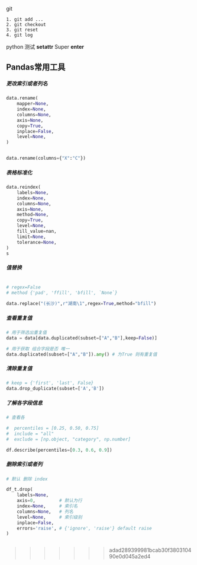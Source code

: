 

git
    
    1. git add ...
    2. git checkout
    3. git reset
    4. git log

python 
    测试 __setattr__
    Super
    __enter__

## Pandas常用工具

##### 更改索引或者列名

```python
data.rename(
    mapper=None,
    index=None,
    columns=None,
    axis=None,
    copy=True,
    inplace=False,
    level=None,
)


data.rename(columns={"X":"C"})

```



##### 表格标准化
```python
data.reindex(
    labels=None,
    index=None,
    columns=None,
    axis=None,
    method=None,
    copy=True,
    level=None,
    fill_value=nan,
    limit=None,
    tolerance=None,
)
s
```


##### 值替换
```python

# regex=False
# method {'pad', 'ffill', 'bfill', `None`}

data.replace("(长沙)",r"湖南\1",regex=True,method="bfill")

```



##### 查看重复值

```python
# 用于筛选出重复值
data = data[data.duplicated(subset=["A","B"],keep=False)]

# 用于获取 组合字段是否 唯一
data.duplicated(subset=["A","B"]).any() # 为True 则有重复值

```

##### 清除重复值

```python
# keep = {'first', 'last', False}
data.drop_duplicate(subset=['A','B'])

```


##### 了解各字段信息
```python
# 查看各

#  percentiles = [0.25, 0.50, 0.75]
#  include = "all"
#  exclude = [np.object, "category", np.number]

df.describe(percentiles=[0.3, 0.6, 0.9])
```

##### 删除索引或者列


```python
# 默认 删除 index

df_t.drop(
    labels=None,
    axis=0,         # 默认为行
    index=None,     # 索引名
    columns=None,   # 列名
    level=None,     # 索引级别
    inplace=False,
    errors='raise', # {'ignore', 'raise'} default raise
)



```






>>>>>>> adad289399981bcab30f380310490e0d045a2ed4
